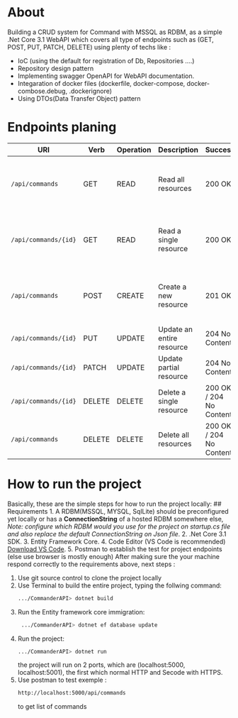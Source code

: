 # About

Building a CRUD system for Command with MSSQL as RDBM, as a simple .Net Core 3.1 WebAPI which covers all type of endpoints such as (GET, POST, PUT, PATCH, DELETE) using plenty of techs like :
- IoC (using the default for registration of Db, Repositories ....)
- Repository design pattern
- Implementing swagger OpenAPI for WebAPI documentation.
- Integaration of docker files (dockerfile, docker-compose, docker-combose.debug, .dockerignore)
- Using DTOs(Data Transfer Object) pattern

# Endpoints planing

| URI | Verb | Operation | Description | Success | Failure |
| --- | ---- | --------- | ----------- | ------- | ------- |
| `/api/commands` | GET | READ | Read all resources | 200 OK | 400 Bad Request / 404 Not Found |
| `/api/commands/{id}` | GET | READ | Read a single resource | 200 OK | 400 Bad Request / 404 Not Found |
| `/api/commands` | POST | CREATE | Create a new resource | 201 OK | 400 Bad Request / 405 Not Allowed |
| `/api/commands/{id}` | PUT | UPDATE | Update an entire resource | 204 No Content | ... |
| `/api/commands/{id}` | PATCH | UPDATE | Update partial resource | 204 No Content | ... |
| `/api/commands/{id}` | DELETE | DELETE | Delete a single resource | 200 OK / 204 No Content| ... |
| `/api/commands` | DELETE | DELETE | Delete all resources | 200 OK / 204 No Content| ... |

# How to run the project

Basically, these are the simple steps for how to run the project locally:
    ## Requirements 
    1. A RDBM(MSSQL, MYSQL, SqlLite) should be preconfigured yet locally or has a **ConnectionString** of a hosted RDBM somewhere else, *Note: configure which RDBM would you use for the project on startup.cs file and also replace the default ConnectionString on Json file*.
    2. .Net Core 3.1 SDK.
    3. Entity Framework Core.
    4. Code Editor (VS Code is recommended) [Download VS Code](https://code.visualstudio.com/Download).
    5. Postman to establish the test for project endpoints (else use browser is mostly enough)
After making sure the your machine respond correctly to the requirements above, next steps :
1. Use git source control to clone the project locally
2. Use Terminal to build the entire project, typing the follwing command:
    ```bash
    .../CommanderAPI> dotnet build
    ```
3. Run the Entity framework core immigration:
   ```bash
    .../CommanderAPI> dotnet ef database update
    ```
4. Run the project:
    ```bash
    .../CommanderAPI> dotnet run
    ```
   the project will run on 2 ports, which are (localhost:5000, localhost:5001), the first which normal HTTP and Secode with HTTPS.
5. Use postman to test exemple :
    ```bash
    http://localhost:5000/api/commands
    ```
    to get list of commands
